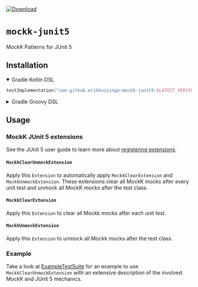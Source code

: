 [![Download](https://api.bintray.com/packages/erikhuizinga/maven/mockk-junit5/images/download.svg)](https://bintray.com/erikhuizinga/maven/mockk-junit5/_latestVersion)

# `mockk-junit5`

MockK Patterns for JUnit 5

## Installation

<details open>

<summary>
Gradle Kotlin DSL
</summary>

```kotlin
testImplementation("com.github.erikhuizinga:mockk-junit5:$LATEST_VERSION")
```

</details>

<details>

<summary>
Gradle Groovy DSL
</summary>

```groovy
testImplementation "com.github.erikhuizinga:mockk-junit5:$LATEST_VERSION"
```

</details>

## Usage

### MockK JUnit 5 extensions

See the JUnit 5 user guide to learn more about [registering extensions](https://junit.org/junit5/docs/5.6.0/user-guide/#extensions-registration).

#### `MockkClearUnmockExtension`

Apply this `Extension` to automatically apply `MockkClearExtension` and `MockkUnmockExtension`.
These extensions clear all MockK mocks after every unit test and unmock all MockK mocks after the test class.

#### `MockkClearExtension`

Apply this `Extension` to clear all Mockk mocks after each unit test.

#### `MockkUnmockExtension`

Apply this `Extension` to unmock all Mockk mocks after the test class.

### Example

Take a look at [ExampleTestSuite](src/test/kotlin/com/github/erikhuizinga/mockk/junit5/example/ExampleTestSuite.kt) for an example to use `MockkClearUnmockExtension` with an extensive description of the involved MockK and JUnit 5 mechanics.
